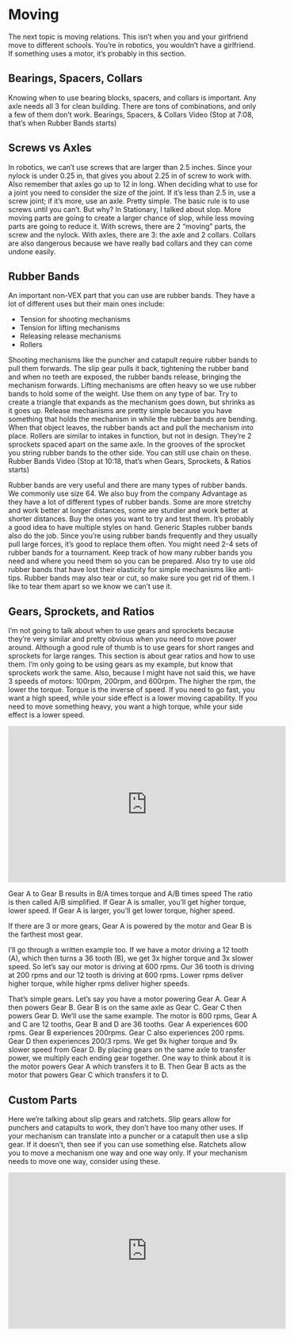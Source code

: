 # Moving

The next topic is moving relations. This isn’t when you and your girlfriend move to different schools. You’re in robotics, you wouldn’t have a girlfriend. If something uses a motor, it’s probably in this section.

## Bearings, Spacers, Collars

Knowing when to use bearing blocks, spacers, and collars is important. Any axle needs all 3 for clean building. There are tons of combinations, and only a few of them don’t work.
Bearings, Spacers, & Collars Video (Stop at 7:08, that’s when Rubber Bands starts)

## Screws vs Axles

In robotics, we can’t use screws that are larger than 2.5 inches. Since your nylock is under 0.25 in, that gives you about 2.25 in of screw to work with. Also remember that axles go up to 12 in long. When deciding what to use for a joint you need to consider the size of the joint. If it’s less than 2.5 in, use a screw joint; if it’s more, use an axle. Pretty simple. The basic rule is to use screws until you can’t.
But why? In Stationary, I talked about slop. More moving parts are going to create a larger chance of slop, while less moving parts are going to reduce it. With screws, there are 2 “moving” parts, the screw and the nylock. With axles, there are 3: the axle and 2 collars. Collars are also dangerous because we have really bad collars and they can come undone easily.

## Rubber Bands

An important non-VEX part that you can use are rubber bands. They have a lot of different uses but their main ones include:

-   Tension for shooting mechanisms
-   Tension for lifting mechanisms
-   Releasing release mechanisms
-   Rollers

Shooting mechanisms like the puncher and catapult require rubber bands to pull them forwards. The slip gear pulls it back, tightening the rubber band and when no teeth are exposed, the rubber bands release, bringing the mechanism forwards.
Lifting mechanisms are often heavy so we use rubber bands to hold some of the weight. Use them on any type of bar. Try to create a triangle that expands as the mechanism goes down, but shrinks as it goes up.
Release mechanisms are pretty simple because you have something that holds the mechanism in while the rubber bands are bending. When that object leaves, the rubber bands act and pull the mechanism into place.
Rollers are similar to intakes in function, but not in design. They’re 2 sprockets spaced apart on the same axle. In the grooves of the sprocket you string rubber bands to the other side. You can still use chain on these.
Rubber Bands Video (Stop at 10:18, that’s when Gears, Sprockets, & Ratios starts)

Rubber bands are very useful and there are many types of rubber bands. We commonly use size 64. We also buy from the company Advantage as they have a lot of different types of rubber bands. Some are more stretchy and work better at longer distances, some are sturdier and work better at shorter distances. Buy the ones you want to try and test them. It’s probably a good idea to have multiple styles on hand. Generic Staples rubber bands also do the job.
Since you’re using rubber bands frequently and they usually pull large forces, it’s good to replace them often. You might need 2-4 sets of rubber bands for a tournament. Keep track of how many rubber bands you need and where you need them so you can be prepared. Also try to use old rubber bands that have lost their elasticity for simple mechanisms like anti-tips. Rubber bands may also tear or cut, so make sure you get rid of them. I like to tear them apart so we know we can’t use it.

## Gears, Sprockets, and Ratios

I’m not going to talk about when to use gears and sprockets because they’re very similar and pretty obvious when you need to move power around. Although a good rule of thumb is to use gears for short ranges and sprockets for large ranges.
This section is about gear ratios and how to use them. I’m only going to be using gears as my example, but know that sprockets work the same.
Also, because I might have not said this, we have 3 speeds of motors: 100rpm, 200rpm, and 600rpm. The higher the rpm, the lower the torque. Torque is the inverse of speed. If you need to go fast, you want a high speed, while your side effect is a lower moving capability. If you need to move something heavy, you want a high torque, while your side effect is a lower speed.

<iframe width="560" height="315" src="https://www.youtube.com/embed/y8EGzFVsPJA" title="Robotics Introduction - Building Techniques - Motion Pt. 1" frameborder="0" allow="accelerometer; autoplay; clipboard-write; encrypted-media; gyroscope; picture-in-picture; web-share" allowfullscreen></iframe>

Gear A to Gear B results in B/A times torque and A/B times speed
The ratio is then called A/B simplified.
If Gear A is smaller, you’ll get higher torque, lower speed.
If Gear A is larger, you’ll get lower torque, higher speed.

If there are 3 or more gears, Gear A is powered by the motor and Gear B is the farthest most gear.

I’ll go through a written example too.
If we have a motor driving a 12 tooth (A), which then turns a 36 tooth (B), we get 3x higher torque and 3x slower speed. So let’s say our motor is driving at 600 rpms. Our 36 tooth is driving at 200 rpms and our 12 tooth is driving at 600 rpms.
Lower rpms deliver higher torque, while higher rpms deliver higher speeds.

That’s simple gears. Let’s say you have a motor powering Gear A. Gear A then powers Gear B. Gear B is on the same axle as Gear C. Gear C then powers Gear D.
We’ll use the same example. The motor is 600 rpms, Gear A and C are 12 tooths, Gear B and D are 36 tooths. Gear A experiences 600 rpms. Gear B experiences 200rpms. Gear C also experiences 200 rpms. Gear D then experiences 200/3 rpms. We get 9x higher torque and 9x slower speed from Gear D.
By placing gears on the same axle to transfer power, we multiply each ending gear together. One way to think about it is the motor powers Gear A which transfers it to B. Then Gear B acts as the motor that powers Gear C which transfers it to D.

## Custom Parts

Here we’re talking about slip gears and ratchets.
Slip gears allow for punchers and catapults to work, they don’t have too many other uses. If your mechanism can translate into a puncher or a catapult then use a slip gear. If it doesn’t, then see if you can use something else.
Ratchets allow you to move a mechanism one way and one way only. If your mechanism needs to move one way, consider using these.

<iframe width="560" height="315" src="https://www.youtube.com/embed/GQ1Rsz-0t64" title="Robotics Introduction - Building Techniques - Motion Pt.2" frameborder="0" allow="accelerometer; autoplay; clipboard-write; encrypted-media; gyroscope; picture-in-picture; web-share" allowfullscreen></iframe>
